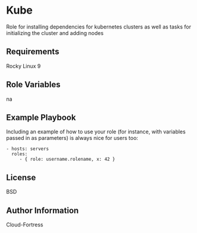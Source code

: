 Kube
=========

Role for installing dependencies for kubernetes clusters as well as tasks for initializing the cluster and adding nodes

Requirements
------------

Rocky Linux 9

Role Variables
--------------

na

Example Playbook
----------------

Including an example of how to use your role (for instance, with variables passed in as parameters) is always nice for users too:

    - hosts: servers
      roles:
         - { role: username.rolename, x: 42 }

License
-------

BSD

Author Information
------------------

Cloud-Fortress